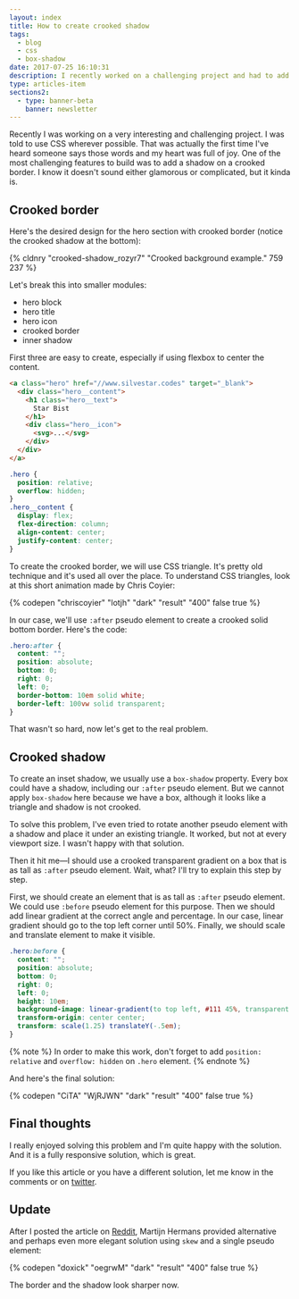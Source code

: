 ```yaml
---
layout: index
title: How to create crooked shadow
tags:
  - blog
  - css
  - box-shadow
date: 2017-07-25 16:10:31
description: I recently worked on a challenging project and had to add a shadow on a crooked border. Here is how I made it.
type: articles-item
sections2:
  - type: banner-beta
    banner: newsletter
---
```


Recently I was working on a very interesting and challenging project. I was told to use CSS wherever possible. That was actually the first time I've heard someone says those words and my heart was full of joy. One of the most challenging features to build was to add a shadow on a crooked border. I know it doesn't sound either glamorous or complicated, but it kinda is.

<!-- more -->

## Crooked border

Here's the desired design for the hero section with crooked border (notice the crooked shadow at the bottom):

{% cldnry "crooked-shadow_rozyr7" "Crooked background example." 759 237 %}

Let's break this into smaller modules:
- hero block
- hero title
- hero icon
- crooked border
- inner shadow

First three are easy to create, especially if using flexbox to center the content.

```html
<a class="hero" href="//www.silvestar.codes" target="_blank">
  <div class="hero__content">
    <h1 class="hero__text">
      Star Bist
    </h1>
    <div class="hero__icon">
      <svg>...</svg>
    </div>
  </div>
</a>
```

```css
.hero {
  position: relative;
  overflow: hidden;
}
.hero__content {
  display: flex;
  flex-direction: column;
  align-content: center;
  justify-content: center;
}
```

To create the crooked border, we will use CSS triangle. It's pretty old technique and it's used all over the place. To understand CSS triangles, look at this short animation made by Chris Coyier:

{% codepen "chriscoyier" "lotjh" "dark" "result" "400" false true %}

In our case, we'll use `:after` pseudo element to create a crooked solid bottom border. Here's the code:

```css
.hero:after {
  content: "";
  position: absolute;
  bottom: 0;
  right: 0;
  left: 0;
  border-bottom: 10em solid white;
  border-left: 100vw solid transparent;
}
```

That wasn't so hard, now let's get to the real problem.

## Crooked shadow

To create an inset shadow, we usually use a `box-shadow` property. Every box could have a shadow, including our `:after` pseudo element. But we cannot apply `box-shadow` here because we have a box, although it looks like a triangle and shadow is not crooked.

To solve this problem, I've even tried to rotate another pseudo element with a shadow and place it under an existing triangle. It worked, but not at every viewport size. I wasn't happy with that solution.

Then it hit me—I should use a crooked transparent gradient on a box that is as tall as `:after` pseudo element. Wait, what? I'll try to explain this step by step.

First, we should create an element that is as tall as `:after` pseudo element. We could use `:before` pseudo element for this purpose. Then we should add linear gradient at the correct angle and percentage. In our case, linear gradient should go to the top left corner until 50%. Finally, we should scale and translate element to make it visible.

```css
.hero:before {
  content: "";
  position: absolute;
  bottom: 0;
  right: 0;
  left: 0;
  height: 10em;
  background-image: linear-gradient(to top left, #111 45%, transparent 50%);
  transform-origin: center center;
  transform: scale(1.25) translateY(-.5em);
}
```

{% note %}
In order to make this work, don't forget to add `position: relative` and `overflow: hidden` on `.hero` element.
{% endnote %}

And here's the final solution:

{% codepen "CiTA" "WjRJWN" "dark" "result" "400" false true %}

## Final thoughts

I really enjoyed solving this problem and I'm quite happy with the solution. And it is a fully responsive solution, which is great.

If you like this article or you have a different solution, let me know in the comments or on [twitter](//twitter.com/malimirkeccita).

## Update

After I posted the article on [Reddit](https://www.reddit.com/r/Frontend/comments/6pihl9/how_to_create_crooked_shadow/), Martijn Hermans provided alternative and perhaps even more elegant solution using `skew` and a single pseudo element:

{% codepen "doxick" "oegrwM" "dark" "result" "400" false true %}

The border and the shadow look sharper now.
